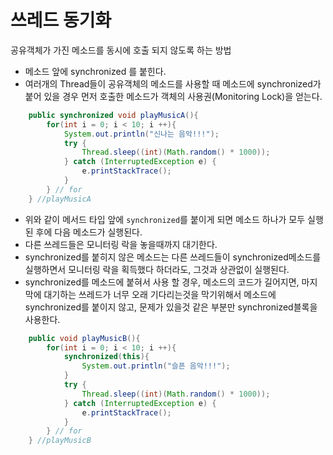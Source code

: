 # 쓰레드 동기화
공유객체가 가진 메소드를 동시에 호출 되지 않도록 하는 방법
+ 메소드 앞에 synchronized 를 붙힌다.
+ 여러개의 Thread들이 공유객체의 메소드를 사용할 때 메소드에 synchronized가 붙어 있을 경우 먼저 호출한 메소드가 객체의 사용권(Monitoring Lock)을 얻는다.
```java
    public synchronized void playMusicA(){
        for(int i = 0; i < 10; i ++){
            System.out.println("신나는 음악!!!");
            try {
                Thread.sleep((int)(Math.random() * 1000));
            } catch (InterruptedException e) {
                e.printStackTrace();
            }
        } // for        
    } //playMusicA
```
+ 위와 같이 메서드 타입 앞에 `synchronized`를 붙이게 되면 메소드 하나가 모두 실행된 후에 다음 메소드가 실행된다.
+ 다른 쓰레드들은 모니터링 락을 놓을때까지 대기한다.
+ synchronized를 붙히지 않은 메소드는 다른 쓰레드들이 synchronized메소드를 실행하면서 모니터링 락을 획득했다 하더라도, 그것과 상관없이 실행된다.
+ synchronized를 메소드에 붙혀서 사용 할 경우, 메소드의 코드가 길어지면, 마지막에 대기하는 쓰레드가 너무 오래 기다리는것을 막기위해서 메소드에 synchronized를 붙이지 않고, 문제가 있을것 같은 부분만 synchronized블록을 사용한다.
```java
    public void playMusicB(){
        for(int i = 0; i < 10; i ++){
            synchronized(this){
                System.out.println("슬픈 음악!!!");
            }
            try {
                Thread.sleep((int)(Math.random() * 1000));
            } catch (InterruptedException e) {
                e.printStackTrace();
            }
        } // for        
    } //playMusicB
```
